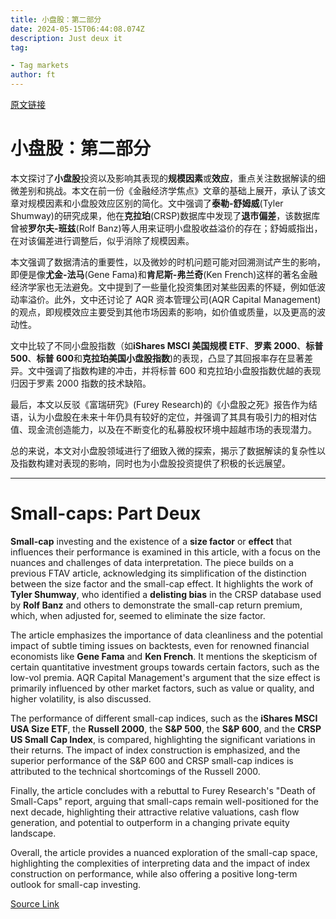 ```yaml
---
title: 小盘股：第二部分
date: 2024-05-15T06:44:08.074Z
description: Just deux it
tag: 

- Tag markets
author: ft
---
```


[原文链接](https://ft.com/content/32fb567e-054a-4e8f-8b1b-4bad179c4345)

# 小盘股：第二部分

本文探讨了**小盘股**投资以及影响其表现的**规模因素**或**效应**，重点关注数据解读的细微差别和挑战。本文在前一份《金融经济学焦点》文章的基础上展开，承认了该文章对规模因素和小盘股效应区别的简化。文中强调了**泰勒-舒姆威**(Tyler Shumway)的研究成果，他在**克拉珀**(CRSP)数据库中发现了**退市偏差**，该数据库曾被**罗尔夫-班兹**(Rolf Banz)等人用来证明小盘股收益溢价的存在；舒姆威指出，在对该偏差进行调整后，似乎消除了规模因素。

本文强调了数据清洁的重要性，以及微妙的时机问题可能对回溯测试产生的影响，即便是像**尤金-法马**(Gene Fama)和**肯尼斯-弗兰奇**(Ken French)这样的著名金融经济学家也无法避免。文中提到了一些量化投资集团对某些因素的怀疑，例如低波动率溢价。此外，文中还讨论了 AQR 资本管理公司(AQR Capital Management)的观点，即规模效应主要受到其他市场因素的影响，如价值或质量，以及更高的波动性。

文中比较了不同小盘股指数（如**iShares MSCI 美国规模 ETF**、**罗素 2000**、**标普 500**、**标普 600**和**克拉珀美国小盘股指数**)的表现，凸显了其回报率存在显著差异。文中强调了指数构建的冲击，并将标普 600 和克拉珀小盘股指数优越的表现归因于罗素 2000 指数的技术缺陷。

最后，本文以反驳《富瑞研究》(Furey Research)的《小盘股之死》报告作为结语，认为小盘股在未来十年仍具有较好的定位，并强调了其具有吸引力的相对估值、现金流创造能力，以及在不断变化的私募股权环境中超越市场的表现潜力。

总的来说，本文对小盘股领域进行了细致入微的探索，揭示了数据解读的复杂性以及指数构建对表现的影响，同时也为小盘股投资提供了积极的长远展望。

---

# Small-caps: Part Deux 

**Small-cap** investing and the existence of a **size factor** or **effect** that influences their performance is examined in this article, with a focus on the nuances and challenges of data interpretation. The piece builds on a previous FTAV article, acknowledging its simplification of the distinction between the size factor and the small-cap effect. It highlights the work of **Tyler Shumway**, who identified a **delisting bias** in the CRSP database used by **Rolf Banz** and others to demonstrate the small-cap return premium, which, when adjusted for, seemed to eliminate the size factor. 

The article emphasizes the importance of data cleanliness and the potential impact of subtle timing issues on backtests, even for renowned financial economists like **Gene Fama** and **Ken French**. It mentions the skepticism of certain quantitative investment groups towards certain factors, such as the low-vol premia. AQR Capital Management's argument that the size effect is primarily influenced by other market factors, such as value or quality, and higher volatility, is also discussed. 

The performance of different small-cap indices, such as the **iShares MSCI USA Size ETF**, the **Russell 2000**, the **S&P 500**, the **S&P 600**, and the **CRSP US Small Cap Index**, is compared, highlighting the significant variations in their returns. The impact of index construction is emphasized, and the superior performance of the S&P 600 and CRSP small-cap indices is attributed to the technical shortcomings of the Russell 2000. 

Finally, the article concludes with a rebuttal to Furey Research's "Death of Small-Caps" report, arguing that small-caps remain well-positioned for the next decade, highlighting their attractive relative valuations, cash flow generation, and potential to outperform in a changing private equity landscape. 

Overall, the article provides a nuanced exploration of the small-cap space, highlighting the complexities of interpreting data and the impact of index construction on performance, while also offering a positive long-term outlook for small-cap investing.

[Source Link](https://ft.com/content/32fb567e-054a-4e8f-8b1b-4bad179c4345)

